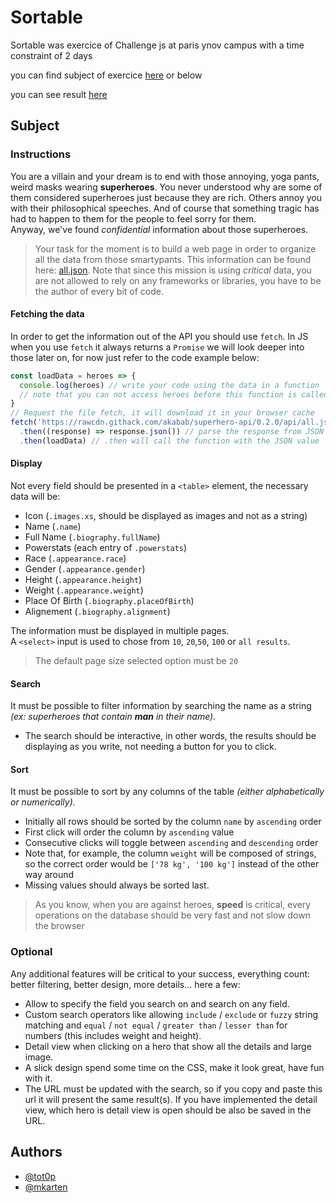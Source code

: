 
# Sortable

Sortable was exercice of Challenge js at paris ynov campus with a time constraint of 2 days

you can find subject of exercice [here](https://github.com/01-edu/public/blob/master/subjects/sortable/README.md) or 
below

you can see result [here](https://tot0p.github.io/sortable/)

## Subject

### Instructions

You are a villain and your dream is to end with those annoying, yoga pants,
weird masks wearing **superheroes**. You never understood why are some of them
considered superheroes just because they are rich. Others annoy you with their
philosophical speeches. And of course that something tragic has had to happen
to them for the people to feel sorry for them. \
Anyway, we've found _confidential_ information about those superheroes.

> Your task for the moment is to build a web page in order to organize all the
> data from those smartypants.
> This information can be found here: [all.json](https://rawcdn.githack.com/akabab/superhero-api/0.2.0/api/all.json).
Note that since this mission is using *critical* data, you are not allowed to
rely on any frameworks or libraries, you have to be the author of every bit
of code.

#### Fetching the data

In order to get the information out of the API you should use `fetch`.
In JS when you use `fetch` it always returns a `Promise` we will look
deeper into those later on, for now just refer to the code example below:

```js
const loadData = heroes => {
  console.log(heroes) // write your code using the data in a function
  // note that you can not access heroes before this function is called.
}
// Request the file fetch, it will download it in your browser cache
fetch('https://rawcdn.githack.com/akabab/superhero-api/0.2.0/api/all.json')
  .then((response) => response.json()) // parse the response from JSON
  .then(loadData) // .then will call the function with the JSON value
```

#### Display

Not every field should be presented in a `<table>` element,
the necessary data will be:

- Icon (`.images.xs`, should be displayed as images and not as a string)
- Name (`.name`)
- Full Name (`.biography.fullName`)
- Powerstats (each entry of `.powerstats`)
- Race (`.appearance.race`)
- Gender (`.appearance.gender`)
- Height (`.appearance.height`)
- Weight (`.appearance.weight`)
- Place Of Birth (`.biography.placeOfBirth`)
- Alignement (`.biography.alignment`)

The information must be displayed in multiple pages. \
A `<select>` input is used to chose from `10`, `20`,`50`, `100` or `all results`.

> The default page size selected option must be `20`
#### Search

It must be possible to filter information by searching the name as a string
_(ex: superheroes that contain **man** in their name)._

- The search should be interactive, in other words, the results should be
  displaying as you write, not needing a button for you to click.

#### Sort

It must be possible to sort by any columns of the table
_(either alphabetically or numerically)._

- Initially all rows should be sorted by the column `name` by `ascending` order
- First click will order the column by `ascending` value
- Consecutive clicks will toggle between `ascending` and `descending` order
- Note that, for example, the column `weight` will be composed of strings, so
  the correct order would be `['78 kg', '100 kg']` instead of the other way
  around
- Missing values should always be sorted last.

> As you know, when you are against heroes, **speed** is critical, every operations on
> the database should be very fast and not slow down the browser
### Optional

Any additional features will be critical to your success, everything count:
better filtering, better design, more details... here a few:

- Allow to specify the field you search on and search on any field.
- Custom search operators like allowing `include` / `exclude` or `fuzzy` string
  matching and `equal` / `not equal` / `greater than` / `lesser than` for numbers
  (this includes weight and height).
- Detail view when clicking on a hero that show all the details and large image.
- A slick design spend some time on the CSS, make it look great, have fun with it.
- The URL must be updated with the search, so if you copy and paste this url it
  will present the same result(s). If you have implemented the detail view,
  which hero is detail view is open should be also be saved in the URL.


## Authors

- [@tot0p](https://www.github.com/tot0p)
- [@mkarten](https://www.github.com/mkarten)


